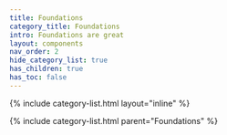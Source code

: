 ```yaml
---
title: Foundations
category_title: Foundations
intro: Foundations are great
layout: components
nav_order: 2
hide_category_list: true
has_children: true
has_toc: false
---
```


{% include category-list.html layout="inline" %}

{% include category-list.html parent="Foundations" %}

